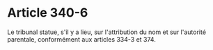 # Article 340-6

Le tribunal statue, s'il y a lieu, sur l'attribution du nom et sur l'autorité parentale, conformément aux articles 334-3 et 374.
